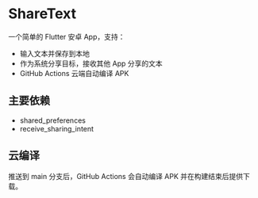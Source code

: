 # ShareText

一个简单的 Flutter 安卓 App，支持：
- 输入文本并保存到本地
- 作为系统分享目标，接收其他 App 分享的文本
- GitHub Actions 云端自动编译 APK

## 主要依赖
- shared_preferences
- receive_sharing_intent

## 云编译
推送到 main 分支后，GitHub Actions 会自动编译 APK 并在构建结束后提供下载。
